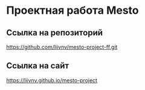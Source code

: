# Проектная работа Mesto
## Ссылка на репозиторий
https://github.com/liivnv/mesto-project-ff.git
## Ссылка на сайт
https://liivnv.github.io/mesto-project